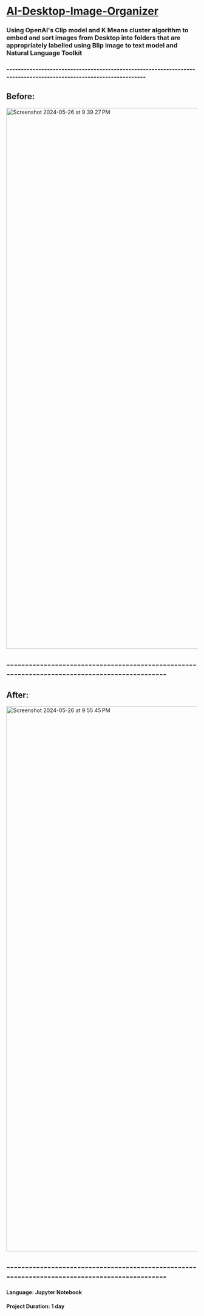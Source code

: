 <ins> 

# AI-Desktop-Image-Organizer

</ins>

### Using OpenAI's Clip model and K Means cluster algorithm to embed and sort images from Desktop into folders that are appropriately labelled using Blip image to text model and Natural Language Toolkit
### -----------------------------------------------------------------------------------------------------------------

## Before: 

<img width="1423" alt="Screenshot 2024-05-26 at 9 39 27 PM" src="https://github.com/haziq-exe/AI-Desktop-Image-Organizer/assets/134634529/bd29c04a-74a7-4664-8a54-c72ccb21137c">

## ----------------------------------------------------------------------------------------------

## After: 


<img width="1434" alt="Screenshot 2024-05-26 at 9 55 45 PM" src="https://github.com/haziq-exe/AI-Desktop-Image-Organizer/assets/134634529/5bb0057c-a2bc-44c3-8a38-2a1b991fae05">

## ----------------------------------------------------------------------------------------------

#### Language: Jupyter Notebook
#### Project Duration: 1 day
